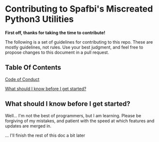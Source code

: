 # Contributing to Spafbi's Miscreated Python3 Utilities

**First off, thanks for taking the time to contribute!**

The following is a set of guidelines for contributing to this repo.  These are mostly guidelines, not rules. Use your best judgment, and feel free to propose changes to this document in a pull request.
## Table Of Contents
[Code of Conduct](#code-of-conduct)

[What should I know before I get started?](#what-should-i-know-before-i-get-started)

## What should I know before I get started?
Well... I'm not the best of programmers, but I am learning. Please be forgiving of my mistakes, and patient with the speed at which features and updates are merged in.

... I'll finish the rest of this doc a bit later